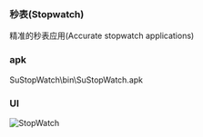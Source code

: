 ### 秒表(Stopwatch)
精准的秒表应用(Accurate stopwatch applications)

### apk 
SuStopWatch\bin\SuStopWatch.apk

### UI
![StopWatch](https://raw.githubusercontent.com/sufadi/SuStopwatch/master/Screenshot_2018-07-08-22-15-56.png)